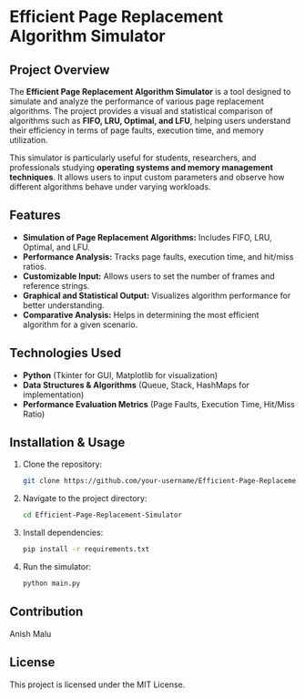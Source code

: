 # Efficient Page Replacement Algorithm Simulator

## Project Overview
The **Efficient Page Replacement Algorithm Simulator** is a tool designed to simulate and analyze the performance of various page replacement algorithms. The project provides a visual and statistical comparison of algorithms such as **FIFO, LRU, Optimal, and LFU**, helping users understand their efficiency in terms of page faults, execution time, and memory utilization.

This simulator is particularly useful for students, researchers, and professionals studying **operating systems and memory management techniques**. It allows users to input custom parameters and observe how different algorithms behave under varying workloads.

## Features
- **Simulation of Page Replacement Algorithms:** Includes FIFO, LRU, Optimal, and LFU.
- **Performance Analysis:** Tracks page faults, execution time, and hit/miss ratios.
- **Customizable Input:** Allows users to set the number of frames and reference strings.
- **Graphical and Statistical Output:** Visualizes algorithm performance for better understanding.
- **Comparative Analysis:** Helps in determining the most efficient algorithm for a given scenario.

## Technologies Used
- **Python** (Tkinter for GUI, Matplotlib for visualization)
- **Data Structures & Algorithms** (Queue, Stack, HashMaps for implementation)
- **Performance Evaluation Metrics** (Page Faults, Execution Time, Hit/Miss Ratio)

## Installation & Usage
1. Clone the repository:
   ```sh
   git clone https://github.com/your-username/Efficient-Page-Replacement-Simulator.git
   ```
2. Navigate to the project directory:
   ```sh
   cd Efficient-Page-Replacement-Simulator
   ```
3. Install dependencies:
   ```sh
   pip install -r requirements.txt
   ```
4. Run the simulator:
   ```sh
   python main.py
   ```

## Contribution
Anish Malu


## License
This project is licensed under the MIT License.


